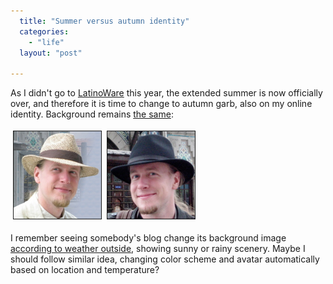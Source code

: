 ```yaml
---
  title: "Summer versus autumn identity"
  categories: 
    - "life"
  layout: "post"

---
```

<p>
As I didn't go to <a href="http://latinoware.org/">LatinoWare</a> this year, the extended summer is now officially over, and therefore it is time to change to autumn garb, also on my online identity. Background remains <a href="http://en.wikipedia.org/wiki/Haydarpa%C5%9Fa_Terminal">the same</a>:
</p><p>
<img src="/files/bergie_haydarpasa_summer-200x200.jpg" height="140" width="140" border="1" hspace="4" vspace="4" alt="Summer Bergie" title="Summer Bergie" /><img src="/files/bergie_haydarpasa_fall_cropped-200x200.jpg" height="140" width="140" border="1" hspace="4" vspace="4" alt="Autumn Bergie" title="Autumn Bergie" /></p><p>
I remember seeing somebody's blog change its background image <a href="http://css-tricks.com/using-weather-data-to-change-your-websites-apperance-through-php-and-css/">according to weather outside</a>, showing sunny or rainy scenery. Maybe I should follow similar idea, changing color scheme and avatar automatically based on location and temperature?
</p>